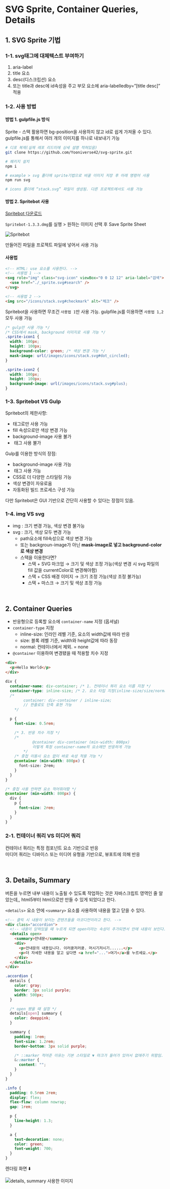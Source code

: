# SVG Sprite, Container Queries, Details

## 1. SVG Sprite 기법

### 1-1. svg태그에 대체텍스트 부여하기

1. aria-label
2. title 요소
3. desc(디스크립션) 요소
4. 또는 title과 desc에 id속성을 주고 부모 요소에 aria-labelledby=”[title desc]” 적용

### 1-2. 사용 방법

#### 방법 1. gulpfile.js 방식

Sprite - 스택 활용하면 bg-position을 사용하지 않고 id로 쉽게 가져올 수 있다.  
gulpfile.js를 통해서 여러 개의 이미지를 하나로 내보내기 가능

```bash
# 디포 복제(실제 레포 리드미에 상세 설명 적혀있음)
git clone https://github.com/Yooniverse42/svg-sprite.git

# 패키지 설치
npm i

# example > svg 폴더에 sprite기법으로 바꿀 이미지 저장 후 아래 명령어 사용
npm run svg

# icons 폴더에 “stack.svg” 파일이 생성됨. 다른 프로젝트에서도 사용 가능
```

#### 방법 2. Spritebot 사용

[Spritebot 다운로드](https://github.com/thomasjbradley/spritebot)

`Spritebot-1.3.3.dmg`를 실행 > 원하는 이미지 선택 후 Save Sprite Sheet

![Spritebot](https://github.com/Yooniverse42/TIL/blob/main/HTML_CSS/images/240517-image-1.png?raw=true)

만들어진 파일을 프로젝트 파일에 넣어서 사용 가능

#### 사용법

```html
<!-- HTML: use 요소를 사용한다. -->
<!-- 사용법 1 -->
<svg role="img" class="svg-icon" viewBox="0 0 12 12" aria-label="검색">
  <use href="./_sprite.svg#search" />
</svg>

<!-- 사용법 2 -->
<img src="/icons/stack.svg#checkmark" alt="체크" />
```

Spritebot을 사용하면 무조건 `사용법 1`만 사용 가능. gulpfile.js를 이용하면 `사용법 1,2` 모두 사용 가능

```css
/* gulp만 사용 가능 */
/* CSS에서 mask, background 이미지로 사용 가능 */
.sprite-icon1 {
  width: 100px;
  height: 100px;
  background-color: green; /* 색상 변경 가능 */
  mask-image: url(/images/icons/stack.svg#dot_circled);
}

.sprite-icon2 {
  width: 100px;
  height: 100px;
  background-image: url(/images/icons/stack.svg#plus);
}
```

### 1-3. Spritebot VS Gulp

Spritebot의 제한사항:

- <use> 태그로만 사용 가능
- fill 속성으로만 색상 변경 가능
- background-image 사용 불가
- <img> 태그 사용 불가

Gulp를 이용한 방식의 장점:

- background-image 사용 가능
- <img> 태그 사용 가능
- CSS로 더 다양한 스타일링 가능
- 색상 변경이 자유로움
- 자동화된 빌드 프로세스 구성 가능

다만 Spritebot은 GUI 기반으로 간단히 사용할 수 있다는 장점이 있음.

### 1-4. img VS svg

- img : 크기 변경 가능, 색상 변경 불가능
- svg : 크기, 색상 모두 변경 가능
  - path요소에 fill속성으로 색상 변경 가능
  - 또는 backgroun-image가 아닌 **mask-image로 넣고 background-color로 색상 변경**
  - 스택을 이용한다면?
    - 스택 + SVG 마크업
      → 크기 및 색상 조정 가능(색상 변경 시 svg 파일의 fill 값을 currentColor로 변경해야함)
    - 스택 + CSS 배경 이미지
      → 크기 조정 가능(색상 조정 불가능)
    - 스택 + 마스크
      → 크기 및 색상 조정 가능

<br/>

## 2. Container Queries

- 반응형으로 등록할 요소에 `container-name` 지정 (옵셔널)
- `container-type` 지정
  - inline-size: 인라인 레벨 기준, 요소의 width값에 따라 반응
  - size: 블록 레벨 기준, width와 height값에 따라 동장
  - normal: 컨테이너에서 제외. = none
- `@container` 이용하여 변경됐을 때 적용할 치수 지정

```html
<div>
  <p>Hello World</p>
</div>
```

```css
div {
  container-name: div-container; /* 1. 컨테이너 쿼리 요소 이름 지정 */
  container-type: inline-size; /* 2. 요소 타입 지정(inline-size/size/normal) */
  /*
		container: div-container / inline-size;
		// 한줄로도 단축 표현 가능 
	*/

  p {
    font-size: 0.5rem;

    /* 3. 반응 치수 지정 */
    /* 
			@container div-container (min-width: 800px)
			이렇게 특정 container-name의 요소에만 반응하게 가능
		*/
    /* 중첩 이용시 요소 없이 바로 속성 적용 가능 */
    @container (min-width: 800px) {
      font-size: 2rem;
    }
  }
}

/* 중첩 사용 안하면 요소 적어줘야함 */
@container (min-width: 800px) {
  div {
    p {
      font-size: 2rem;
    }
  }
}
```

### 2-1. 컨테이너 쿼리 VS 미디어 쿼리

컨테이너 쿼리는 특정 컴포넌트 요소 기반으로 반응  
미디어 쿼리는 디바이스 또는 미디어 유형을 기반으로, 뷰포트에 의해 반응

<br/>

## 3. Details, Summary

버튼을 누르면 내부 내용이 노출될 수 있도록 작업하는 것은 자바스크립트 영역인 줄 알았는데,, html5부터 html으로만 만들 수 있게 되었다고 한다.

`<details>` 요소 안에 `<summary>` 요소를 사용하여 내용을 열고 닫을 수 있다.

```html
<!-- 클릭 시 내용이 보이는 콘텐츠들을 아코디언이라고 한다. -->
<div class="accordion">
  <!-- 내용이 닫혀있을 때 누르게 되면 open이라는 속성이 추가되면서 안에 내용이 보인다. -->
  <details open>
    <summary>안내문</summary>
    <div>
      <p>안내문의 내용입니다. 이러쿵저러쿵. 머시기저시기......</p>
      <p>더 자세한 내용을 알고 싶다면 <a href="...">여기</a>를 누르세요.</p>
    </div>
  </details>
</div>
```

```css
.accordion {
  details {
    color: gray;
    border: 3px solid purple;
    width: 500px;
  }

  /* open 됐을 때 설정 */
  details[open] summary {
    color: deeppink;
  }

  summary {
    padding: 1rem;
    font-size: 1.2rem;
    border-bottom: 3px solid purple;

    /* ::marker 적어준 이유는 기본 스타일로 ▼ 마크가 들어가 있어서 없애주기 위함임. */
    &::marker {
      content: "";
    }
  }
}

.info {
  padding: 0.5rem 2rem;
  display: flex;
  flex-flow: column nowrap;
  gap: 1rem;

  p {
    line-height: 1.3;
  }

  a {
    text-decoration: none;
    color: green;
    font-weight: 700;
  }
}
```

렌더링 화면 ⬇️

![details, summary 사용한 이미지](https://github.com/Yooniverse42/TIL/blob/main/HTML_CSS/images/240517-image-2.png?raw=true)
